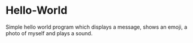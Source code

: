 # Hello-World
Simple hello world program which displays a message, shows an emoji, a photo of myself and plays a sound.
